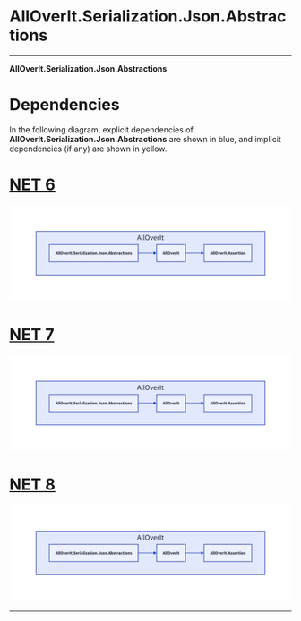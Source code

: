 # AllOverIt.Serialization.Json.Abstractions
---
**AllOverIt.Serialization.Json.Abstractions**

# Dependencies
In the following diagram, explicit dependencies of **AllOverIt.Serialization.Json.Abstractions** are shown in blue, and implicit dependencies (if any) are shown in yellow.

# [NET 6](#tab/net6)

<img src="../../images/dependencies/net6.0/alloverit-serialization-json-abstractions.png" width="900"/>

# [NET 7](#tab/net7)

<img src="../../images/dependencies/net7.0/alloverit-serialization-json-abstractions.png" width="900"/>

# [NET 8](#tab/net8)

<img src="../../images/dependencies/net8.0/alloverit-serialization-json-abstractions.png" width="900"/>

---
